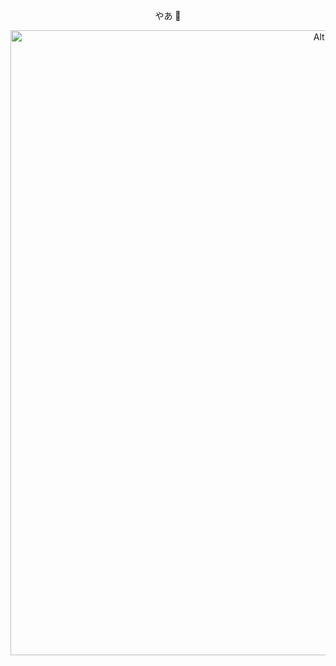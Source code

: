 <p align="center">
   やあ 👋
</p>
<p align="center">
   <img src="https://c.tenor.com/bH6smDBO0pIAAAAi/transparent-background.gif" alt="Alt text" title="Optional title" width="1000" height:"400">
</p>

<!--
**Manjunathravindra/Manjunathravindra** is a ✨ _special_ ✨ repository because its `README.md` (this file) appears on your GitHub profile.

Here are some ideas to get you started:

- 🔭 I’m currently working on ...
- 🌱 I’m currently learning ...
- 👯 I’m looking to collaborate on ...
- 🤔 I’m looking for help with ...
- 💬 Ask me about ...
- 📫 How to reach me: ...
- 😄 Pronouns: ...
- ⚡ Fun fact: ...
-->
